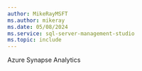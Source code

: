 ```yaml
---
author: MikeRayMSFT
ms.author: mikeray
ms.date: 05/08/2024
ms.service: sql-server-management-studio
ms.topic: include
---
```

 Azure Synapse Analytics 
